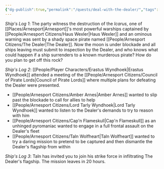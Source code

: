 ```yaml
---
{"dg-publish":true,"permalink":"/quests/deal-with-the-dealer/","tags":["Quest"]}
---
```


*Ship's Log 1*: The party witness the destruction of the *Icarus*, one of [[Places/Arnesport\|Arnesport]]'s most powerful warships captained by [[People/Arnesport Citizens/Haus Wexler\|Haus Wexler]] and an ominous warning was sent by a shady space pirate named [[People/Arnesport Citizens/The Dealer\|The Dealer]].  Now the moon is under blockade and all ships leaving must submit to inspection by the Dealer, and who knows what could happen if a ship surrenders to a known murderous pirate?  How do you plan to get off this rock?  

*Ship's Log 2*: [[People/Player Characters/Erastus Wyndhoek\|Erastus Wyndhoek]] attended a meeting of the [[People/Arnesport Citizens/Council of Pirate Lords\|Council of Pirate Lords]] where multiple plans for defeating the Dealer were presented.  
* [[People/Arnesport Citizens/Amber Arnes\|Amber Arnes]] wanted to slip past the blockade to call for allies to help
* [[People/Arnesport Citizens/Lord Tarly Wyndhoek\|Lord Tarly Wyndhoek]] wanted to listen to the Dealer's demands to try to reason with him
* [[People/Arnesport Citizens/Cap'n Flameskull\|Cap'n Flameskull]] as an unhinged pyromaniac wanted to engage in a full frontal assault on the Dealer's fleet
* [[People/Arnesport Citizens/Taln Wolfheart\|Taln Wolfheart]] wanted to try a daring mission to pretend to be captured and then dismantle the Dealer's flagship from within

*Ship's Log 3*: Taln has invited you to join his strike force in infiltrating The Dealer's flagship.  The mission leaves in 20 hours.  